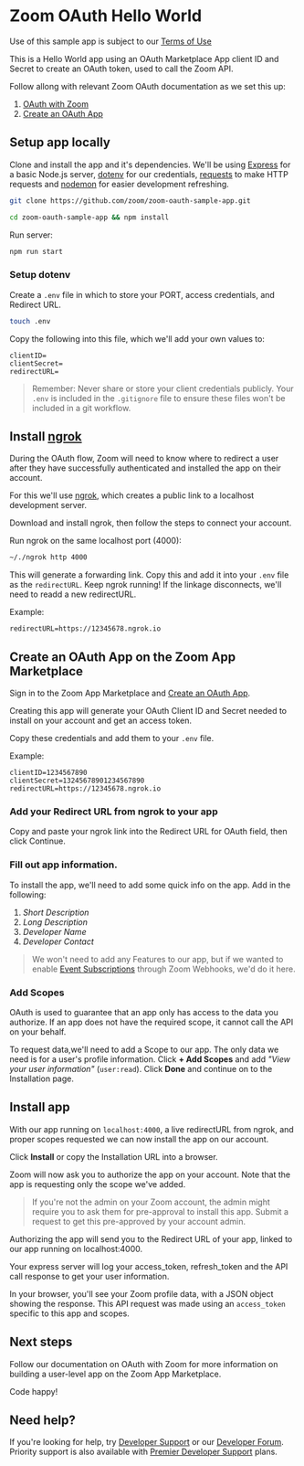 # Zoom OAuth Hello World

Use of this sample app is subject to our [Terms of Use](https://zoom.us/docs/en-us/zoom_api_license_and_tou.html)

This is a Hello World app using an OAuth Marketplace App client ID and Secret to create an OAuth token, used to call the Zoom API. 

Follow allong with relevant Zoom OAuth documentation as we set this up: 

1. [OAuth with Zoom](https://marketplace.zoom.us/docs/guides/authorization/oauth/oauth-with-zoom) 
2. [Create an OAuth App](https://marketplace.zoom.us/docs/guides/getting-started/app-types/create-oauth-app) 

## Setup app locally

Clone and install the app and it's dependencies. We'll be using [Express](https://www.npmjs.com/package/express) for a basic Node.js server, [dotenv](https://www.npmjs.com/package/dotenv) for our credentials, [requests](https://www.npmjs.com/package/requests) to make HTTP requests and [nodemon](https://www.npmjs.com/package/nodemon) for easier development refreshing. 

```bash
git clone https://github.com/zoom/zoom-oauth-sample-app.git
```

```bash
cd zoom-oauth-sample-app && npm install 
```

Run server:

```bash
npm run start
```

### Setup dotenv 
Create a `.env` file in which to store your PORT, access credentials, and Redirect URL.

```bash
touch .env
```

Copy the following into this file, which we'll add your own values to:

```
clientID=
clientSecret=
redirectURL=
```

> Remember: Never share or store your client credentials publicly. Your `.env` is included in the `.gitignore` file to ensure these files won't be included in a git workflow.

## Install [ngrok](https://ngrok.com/)

During the OAuth flow, Zoom will need to know where to redirect a user after they have successfully authenticated and installed the app on their account.

For this we'll use [ngrok](https://ngrok.com/download), which creates a public link to a localhost development server.

Download and install ngrok, then follow the steps to connect your account.

Run ngrok on the same localhost port (4000): 

```bash
~/./ngrok http 4000
```

This will generate a forwarding link. Copy this and add it into your `.env` file as the `redirectURL`. Keep ngrok running! If the linkage disconnects, we'll need to readd a new redirectURL.

Example: 

```
redirectURL=https://12345678.ngrok.io
```


## Create an OAuth App on the Zoom App Marketplace

Sign in to the Zoom App Marketplace and [Create an OAuth App](https://marketplace.zoom.us/develop/create?source=devdocs). 

Creating this app will generate your OAuth Client ID and Secret needed to install on your account and get an access token. 

Copy these credentials and add them to your `.env` file.

Example: 

```
clientID=1234567890
clientSecret=13245678901234567890
redirectURL=https://12345678.ngrok.io
```

### Add your Redirect URL from ngrok to your app

Copy and paste your ngrok link into the Redirect URL for OAuth field, then click Continue.

### Fill out app information. 

To install the app, we'll need to add some quick info on the app. Add in the following: 

1. *Short Description*
2. *Long Description*
3. *Developer Name*
4. *Developer Contact*


> We won't need to add any Features to our app, but if we wanted to enable [Event Subscriptions](https://marketplace.zoom.us/docs/guides/tools-resources/webhooks#event-subscriptions) through Zoom Webhooks, we'd do it here.

### Add Scopes 

OAuth is used to guarantee that an app only has access to the data you authorize. If an app does not have the required scope, it cannot call the API on your behalf. 

To request data,we'll need to add a Scope to our app. The only data we need is for a user's profile information. Click **+ Add Scopes** and add *"View your user information"* (`user:read`). Click **Done** and continue on to the Installation page.

## Install app

With our app running on `localhost:4000`, a live redirectURL from ngrok, and proper scopes requested we can now install the app on our account. 

Click **Install** or copy the Installation URL into a browser.

Zoom will now ask you to authorize the app on your account. Note that the app is requesting only the scope we've added.

> If you're not the admin on your Zoom account, the admin might require you to ask them for pre-approval to install this app. Submit a request to get this pre-approved by your account admin. 

Authorizing the app will send you to the Redirect URL of your app, linked to our app running on localhost:4000.

Your express server will log your access_token, refresh_token and the API call response to get your user information. 

In your browser, you'll see your Zoom profile data, with a JSON object showing the response. This API request was made using an `access_token` specific to this app and scopes. 

## Next steps 

Follow our documentation on OAuth with Zoom for more information on building a user-level app on the Zoom App Marketplace. 

Code happy!

## Need help?

If you're looking for help, try [Developer Support](https://devsupport.zoom.us) or our [Developer Forum](https://devforum.zoom.us). Priority support is also available with [Premier Developer Support](https://zoom.us/docs/en-us/developer-support-plans.html) plans.
